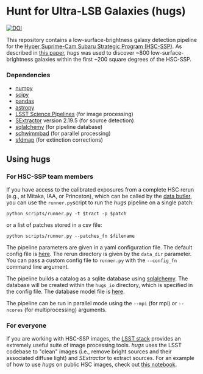 # Hunt for Ultra-LSB Galaxies (hugs) 
[![DOI](https://zenodo.org/badge/70418908.svg)](https://zenodo.org/badge/latestdoi/70418908)

This repository contains a low-surface-brightness galaxy detection pipeline for the [Hyper Suprime-Cam Subaru Strategic Program (HSC-SSP)](http://hsc.mtk.nao.ac.jp/ssp/). As described in [this paper](https://arxiv.org/abs/1709.04474), *hugs* was used to discover ~800 low-surface-brightness galaxies within the first ~200 square degrees of the HSC-SSP. 

### Dependencies 
- [numpy](http://www.numpy.org)
- [scipy](https://www.scipy.org)
- [pandas](http://pandas.pydata.org)
- [astropy](http://www.astropy.org)
- [LSST Science Pipelines](https://pipelines.lsst.io/install/conda.html) (for image processing)
- [SExtractor](https://www.astromatic.net/software/sextractor) version 2.19.5 (for source detection)
- [sqlalchemy](https://www.sqlalchemy.org) (for pipeline database)
- [schwimmbad](http://github.com/adrn/schwimmbad) (for parallel processing)
- [sfdmap](http://github.com/kbarbary/sfdmap) (for extinction corrections)

## Using hugs

### For HSC-SSP team members
If you have access to the calibrated exposures from a complete HSC rerun (e.g., at Mitaka, IAA, or Princeton), which can be called by the [data butler](https://lsst-web.ncsa.illinois.edu/doxygen/x_masterDoxyDoc/classlsst_1_1daf_1_1persistence_1_1butler_1_1_butler.html), you can use the `runner.py`script to run the *hugs* pipeline on a single patch:

```shell
python scripts/runner.py -t $tract -p $patch
```

or a list of patches stored in a csv file:

```shell
python scripts/runner.py --patches_fn $filename
```

The pipeline parameters are given in a yaml configuration file. The default config file is [here](https://github.com/johnnygreco/hugs/blob/master/pipe-configs/default_config.yml). The rerun directory is given by the `data_dir` parameter. You can pass a custom config file to `runner.py` with the `--config_fn` command line argument.

The pipeline builds a catalog as a sqlite database using [sqlalchemy](https://www.sqlalchemy.org). The database will be created within the `hugs_io` directory, which is specified in the config file. The database model file is [here](https://github.com/johnnygreco/hugs/blob/master/hugs/database/tables.py).

The pipeline can be run in parallel mode using the `--mpi` (for mpi) or `--ncores` (for multiprocessing) arguments.

### For everyone
If you are working with HSC-SSP images, the [LSST stack](https://pipelines.lsst.io/install/conda.html) provides an extremely useful suite of image processing tools. *hugs* uses the LSST codebase to "clean" images (i.e., remove bright sources and their associated diffuse light) and *SExtractor* to extract sources. For an example of how to use *hugs* on public HSC images, check out [this notebook](https://github.com/johnnygreco/hugs/blob/master/notebooks/hugs-demo.ipynb).
